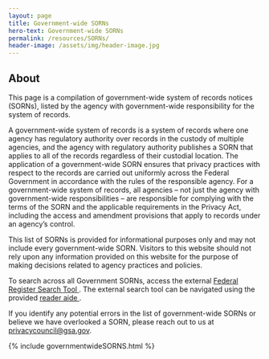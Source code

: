 ```yaml
---
layout: page
title: Government-wide SORNs
hero-text: Government-wide SORNs
permalink: /resources/SORNs/
header-image: /assets/img/header-image.jpg
---
```

<h2 class="font-sans-lg text-primary-darker">About</h2>
<p class="font-sans-sm">This page is a compilation of government-wide system of records notices (SORNs), listed by the agency with government-wide responsibility for the system of records.</p>
<p class="font-sans-sm">A government-wide system of records is a system of records where one agency has regulatory authority over records in the custody of multiple agencies, and the agency with regulatory authority publishes a SORN that applies to all of the records regardless of their custodial location. The application of a government-wide SORN ensures that privacy practices with respect to the records are carried out uniformly across the Federal Government in accordance with the rules of the responsible agency. For a government-wide system of records, all agencies – not just the agency with government-wide responsibilities – are responsible for complying with the terms of the SORN and the applicable requirements in the Privacy Act, including the access and amendment provisions that apply to records under an agency’s control.</p>
<p class="font-sans-sm">This list of SORNs is provided for informational purposes only and may not include every government-wide SORN. Visitors to this website should not rely upon any information provided on this website for the purpose of making decisions related to agency practices and policies.</p>
<p class="font-sans-sm">
    To search across all Government SORNs, access the external 
    <a href="https://www.federalregister.gov/documents/search?conditions%5Bnotice_type%5D%5B%5D=sorn&conditions%5Btype%5D%5B%5D=NOTICE" target="_blank">
        Federal Register Search Tool
    </a>. 
    The external search tool can be navigated using the provided 
    <a href="https://www.federalregister.gov/documents/search?conditions%5Bnotice_type%5D%5B%5D=sorn&conditions%5Btype%5D%5B%5D=NOTICE" target="_blank">
        reader aide
    </a>.
</p>
<p class="font-sans-sm">
    If you identify any potential errors in the list of government-wide SORNs or believe we have overlooked a SORN, please reach out to us at 
    <a href="mailto:privacycouncil@gsa.gov">privacycouncil@gsa.gov</a>.
</p>
{% include governmentwideSORNS.html %}
